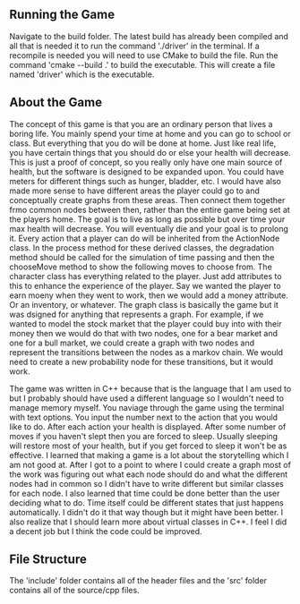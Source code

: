 ## Running the Game

Navigate to the build folder. The latest build has already been compiled and all that is needed
it to run the command './driver' in the terminal. If a recompile is needed you will need to use
CMake to build the file. Run the command 'cmake --build .' to build the executable. This will 
create a file named 'driver' which is the executable.

## About the Game

The concept of this game is that you are an ordinary person that lives a boring life. You mainly
spend your time at home and you can go to school or class. But everything that you do will be done
at home. Just like real life, you have certain things that you should do or else your health will
decrease. This is just a proof of concept, so you really only have one main source of health, but
the software is designed to be expanded upon. You could have meters for different things such as
hunger, bladder, etc. I would have also made more sense to have different areas the player could 
go to and conceptually create graphs from these areas. Then connect them together frmo common nodes 
between then, rather than the entire game being set at the players home. The goal is to live as 
long as possible but over time your max health will decrease. You will eventually die and your goal 
is to prolong it. Every action that a player can do will be inherited from the ActionNode class. In 
the process method for these derived classes, the degradation method should be called for the 
simulation of time passing and then the chooseMove method to show the following moves to choose from. 
The character class has everything related to the player. Just add attributes to this to enhance the 
experience of the player. Say we wanted the player to earn moeny when they went to work, then we would 
add a money attribute. Or an inventory, or whatever. The graph class is basically the game but it was 
dsigned for anything that represents a graph. For example, if we wanted to model the stock market that 
the player could buy into with their money then we would do that with two nodes, one for a bear market 
and one for a bull market, we could create a graph with two nodes and represent the transitions between 
the nodes as a markov chain. We would need to create a new probability node for these transitions, but 
it would work. 

The game was written in C++ because that is the language that I am used to but I probably should have used a different
language so I wouldn't need to manage memory myself. You naviage through the game using the terminal with text options.
You input the number next to the action that you would like to do. After each action your health is displayed. After some
number of moves if you haven't slept then you are forced to sleep. Usually sleeping will restore most of your health, but
if you get forced to sleep it won't be as effective. I learned that making a game is a lot about the storytelling which
I am not good at. After I got to a point to where I could create a graph most of the work was figuring out what each
node should do and what the different nodes had in common so I didn't have to write different but similar classes for 
each node. I also learned that time could be done better than the user deciding what to do. Time itself could be different
states that just happens automatically. I didn't do it that way though but it might have been better. I also realize that
I should learn more about virtual classes in C++. I feel I did a decent job but I think the code could be improved.

## File Structure

The 'include' folder contains all of the header files and the 'src' folder contains all of the source/cpp files.